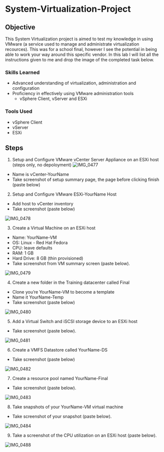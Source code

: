 # System-Virtualization-Project

## Objective

This System Virtualization project is aimed to test my knowledge in using VMware (a service used to manage and administrate virtualization recources). This was for a school final, however I see the potential in being able to work your way around this specific vendor. In this lab I will list all the instructions given to me and drop the image of the completed task below.

### Skills Learned

- Advanced understanding of virtualization, administration and configuration
- Proficiency in effectively using VMware administration tools
    - vSphere Client, vServer and ESXi

### Tools Used

- vSphere Client
- vServer
- ESXi

## Steps

1. Setup and Configure VMware vCenter Server Appliance on an ESXi host (steps only, no depoloyment)
![IMG_0477](https://github.com/Matike-Beseke/System-Virtualization-Project/assets/172703140/84dc9c5f-db65-42ec-8371-433c7b2e21a7)

- Name is vCenter-YourName
- Take screenshot of setup summary page, the page before clicking finish (paste below)

2. Setup and Configure VMware ESXi-YourName Host
- Add host to vCenter inventory
- Take screenshot (paste below)

![IMG_0478](https://github.com/Matike-Beseke/System-Virtualization-Project/assets/172703140/9f5edcd4-8722-4f10-9056-84e8687a50c6)

3. Create a Virtual Machine on an ESXi host

- Name: YourName-VM
- OS: Linux - Red Hat Fedora
- CPU: leave defaults
- RAM: 1 GB
- Hard Drive: 8 GB (thin provisioned)
- Take screenshot from VM summary screen (paste below).

![IMG_0479](https://github.com/Matike-Beseke/System-Virtualization-Project/assets/172703140/2578f410-e112-45c4-a18c-4c64540e524d)

4. Create a new folder in the Training datacenter called Final

- Clone you’re YourName-VM to become a template
- Name it YourName-Temp
- Take screenshot (paste below)

![IMG_0480](https://github.com/Matike-Beseke/System-Virtualization-Project/assets/172703140/f50708c3-5d8e-4212-a8b3-d5f19181d53c)

5. Add a Virtual Switch and iSCSI storage device to an ESXi host

- Take screenshot (paste below).

![IMG_0481](https://github.com/Matike-Beseke/System-Virtualization-Project/assets/172703140/55013f5e-4fcc-42d8-bc5b-daebc2ff8101)

6. Create a VMFS Datastore called YourName-DS

- Take screenshot (paste below)

![IMG_0482](https://github.com/Matike-Beseke/System-Virtualization-Project/assets/172703140/81e22bae-11dc-404b-ae73-d649b3b8dfca)

7. Create a resource pool named YourName-Final

- Take screenshot (paste below).

![IMG_0483](https://github.com/Matike-Beseke/System-Virtualization-Project/assets/172703140/c2dc807f-c7d4-4ef4-8ffa-71d1a4cb080d)


8. Take snapshots of your YourName-VM virtual machine

- Take screenshot of your snapshot (paste below).

![IMG_0484](https://github.com/Matike-Beseke/System-Virtualization-Project/assets/172703140/44ebbb57-be21-454e-95ed-cb9ea6eb0028)

9. Take a screenshot of the CPU utilization on an ESXi host (paste below).

![IMG_0488](https://github.com/Matike-Beseke/System-Virtualization-Project/assets/172703140/8cf9441f-dee8-4d9c-9d06-223c8d4a48fd)


